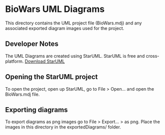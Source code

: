 # BioWars UML Diagrams
This directory contains the UML project file (BioWars.mdj) and any associated exported diagram images used for the project.

## Developer Notes
The UML Diagrams are created using StarUML. StarUML is free and cross-platform.
[Download StarUML](http://staruml.io/download)

## Opening the StarUML project
To open the project, open up StarUML, go to File > Open... and open the BioWars.mdj file.

## Exporting diagrams
To export diagrams as png images go to File > Export... > as png. Place the images in this directory in the exportedDiagrams/ folder.
